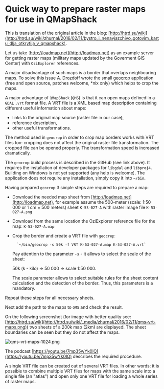 # Quick way to prepare raster maps for use in QMapShack

This is translation of the original article in the blog: 
[http://htrd.su/wiki](http://htrd.su/wiki/zhurnal/2016/02/11/bystro_i_nenavjazchivo_gotovim_kartu_dlja_otkrytija_v_qmapshack).

Let us take [http://loadmap.net](http://loadmap.net) as an example server for getting raster maps 
(military maps updated by the Goverment GIS Center) with `OziExplorer` references.

A major disadvantage of such maps is a border that overlaps neighbouring maps. 
To solve this issue A. Drozdoff wrote the small [geocrop](https://github.com/h4tr3d/geocrop) application 
(free and open source, patches welcome, *nix only) which helps to crop the maps. 

A major advantage of `QMapShack` (`QMS`) is that it can open maps defined in a `GDAL` `.vrt` format file. 
A VRT file is a XML based map description containing different useful information about maps:

* links to the original map source (raster file in our case),
* reference description,
* other useful transformations.

The method used in `geocrop` in order to crop map borders works with VRT files too: 
cropping does not affect the original raster file transformation. The cropped file can be opened properly. 
The transformation speed is increased dramatically.

The `geocrop` build process is described in the GitHub (see link above). 
It requires the installation of developer packages for `libgdal` and `libproj4`. 
Building on Windows is not yet supported (any help is welcome). 
The application does not require any installation, simply copy it into `~/bin`.

Having prepared `geocrop` 3 simple steps are required to prepare a map:

* Download the needed map sheet from [http://loadmap.net](http://loadmap.net), 
   for example assume the 500-meter (scale: 1:50 000 or 1 cm = 500 meters) sheet `K-53-027-A` with 
   raster image file `K-53-027-A.png`
* Download from the same location the OziExplorer reference file for the map: `K-53-027-A.map`
* Crop the border and create a VRT file with `geocrop`:

        `~/bin/geocrop -s 50k -f VRT K-53-027-A.map K-53-027-A.vrt`

  Pay attention to the parameter `-s` - it allows to select the scale of the sheet: 
  
  50k (k - kilo) => 50 000 => scale 1:50 000. 
  
  The scale parameter allows to select suitable rules for the sheet content calculation and the detection of the border.
  Thus, this parameters is a mandatory.

Repeat these steps for all necessary sheets. 

Next add the path to the maps to `QMS` and check the result.

On the following screenshot (for image with better quality see: 
[http://htrd.su/wik](http://htrd.su/wiki/_media/zhurnal/2016/02/11/qms-vrt-maps.png)) 
two sheets of a 200k map (2km) are displayed. The sheet boundaries can be seen but they do not affect the maps.

![qms-vrt-maps-1024.png](https://bitbucket.org/repo/L5qerE/images/1237331501-qms-vrt-maps-1024.png)

The podcast [https://youtu.be/7mp35wYk0IQ](https://youtu.be/7mp35wYk0IQ) describes the required procedure.

A single VRT file can be created out of several VRT files. 
In other words: it is possible to combine multiple VRT files for maps with the same scale into a single file (an "atlas")
and open only one VRT file for loading a whole series of raster maps. 

